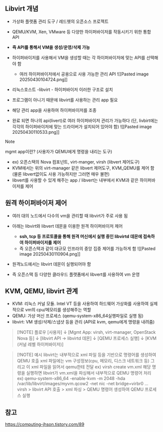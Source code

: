## Libvirt 개념
- 가상화 플랫폼 관리 도구 / 레드헷의 오픈소스 프로젝트
- QEMU/KVM, Xen, VMware 등 다양한 하이퍼바이저를 작동시키기 위한 통합 API
- **즉 API를 통해서 VM을 생성/운영/삭제 가능**
- 하이퍼바이저를 사용해서 VM을 생성할 때는 각 하이퍼바이저에 맞는 API를 선택해야 함
	- 여러 하이퍼바이저에서 공용으로 사용 가능한 관리 API
	![[Pasted image 20250430104724.png]]

- 리눅스호스트 -libvirt - 하이퍼바이저 이러한 구조로 설치
- 프로그램이 아니기 때문에 libvirt를 사용하는 관리 app 필요
- 해당 관리 app을 사용하여 하이퍼바이저를 조종
- 완료 되면 하나의 api(livert)로 여러 하이퍼바이저 관리가 가능하다 (단, livbirt에는 각각의 하이퍼바이저에 맞는 드라이버가 설치되어 있어야 함)
![[Pasted image 20250430110533.png]] 

> [!NOTE]
> mgmt app이란? (사용자가 QEMU에게 명령을 내리는 도구)
> - ex) 오픈스택의 Nova 컴포넌트, virt-manger, virsh (libvert 제어도구)
> - KVM에서는 위의 virt-manager 같은 libvert 제어도구, KVM_QEMU를 제어 함 (물론 libvert없이도 사용 가능하지만 그러면 매우 불편)
> - libvert를 사용할 수 있게 해주는 app / libvert는 내부에서 KVM과 같은 하이퍼바이저를 제어

## 원격 하이퍼바이저 제어
- 여러 대의 노드에서 다수의 vm을 관리할 때 libvirt가 주로 사용 됨
- 아래는 libvirt와 libvert 데몬을 이용한 원격 하이퍼바이저 제어
	- **ssh, tcp 등 프로토콜을 통해 원격 머신에서 실행 중인 libvirtd 데몬에 접속하여 하이퍼바이저를 제어**
	- 즉 오픈스택과 같이 대규모 인프라의 중앙 집중 제어를 가능하게 함
![[Pasted image 20250430110904.png]]

- 원격노드에서는 libvirt 데몬이 실행되어야 함
- 즉 오픈스택 등 다양한 클라우드 플랫폼에서 libvert를 사용하여 vm 운영

## KVM, QEMU, libvirt 관계
- KVM: 리눅스 커널 모듈. Intel VT 등을 사용하여 하드웨어 가상화를 사용하여 실제적으로 vm의 cpu/메모리를 생성해주는 역할
- QEMU: 가상 머신 프로세스 (qemu-system-x86_64실행파일로 실행 됨)
- libvirt: VM 생성/삭제/스냅샷 등을 관리 (API로 kvm, qemu에게 명령을 내려줌)

> [!NOTE] 플로우
> [사용자]
   ↓
[Mgmt App: virsh, virt-manager, OpenStack Nova 등]
   ↓
[libvirt API → libvirtd 데몬]
   ↓
[QEMU 프로세스 실행]
   ↓
[KVM (커널 레벨 하이퍼바이저)]

> [!NOTE] 예시
> libvirt는 내부적으로 xml 파일 등을 기반으로 명령어를 생성하여 QEMU 호출
> xml 파일에는 vm 구성정보(cpu, 메모리, 디스크 네트워크 등) 그리고 이 xml 파일을 읽어서 qemu한테 전달
> ex) virsh create vm.xml
> 해당 명령을 실행하면 libvirt가 vm.xml을 파싱해서 내부적으로 QEMU 명령어 처리
> ex) qemu-system-x86_64 -enable-kvm -m 2048 -hda /var/lib/libvirt/images/myvm.qcow2 -net nic -net bridge=virbr0 ...
> virsh > libvirt API 호출 > xml 파싱 > QEMU 명령어 생성하여 QEMU 프로세스 실행 





## 참고
https://computing-jhson.tistory.com/89